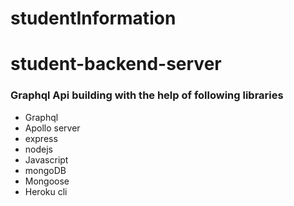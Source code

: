 # studentInformation
# student-backend-server
<h3> Graphql Api building with the help of following libraries</h3>
<ul>
    <li>Graphql </li>
    <li> Apollo server </li>
    <li>express </li>
    <li>nodejs  </li>
    <li>Javascript </li>
    <li>mongoDB  </li>
    <li>Mongoose </li>
    <li> Heroku cli </li>
</ul>

